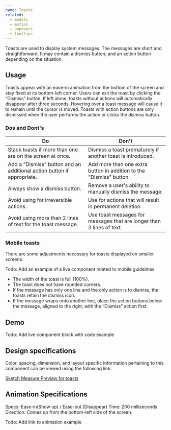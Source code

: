 ```yaml
---
name: Toasts
related: 
  - modals
  - motion
  - popovers
  - tooltips
---
```


Toasts are used to display system messages. The messages are short and straightforward. It may contain a dismiss button, and an action button depending on the situation.

## Usage

Toasts appear with an ease-in animation from the bottom of the screen and stay fixed at its bottom-left corner. Users can exit the toast by clicking the “Dismiss” button. If left alone, toasts without actions will automatically disappear after three seconds. Hovering over a toast message will cause it to remain until the cursor is moved. Toasts with action buttons are only dismissed when the user performs the action or clicks the dismiss button.

### Dos and Dont's

|Do|Don't|
|--- |--- |
|Stack toasts if more than one are on the screen at once.|Dismiss a toast prematurely if another toast is introduced.|
|Add a "Dismiss" button and an additional action button if appropriate.|Add more than one extra button in addition to the "Dismiss" button.|
|Always show a dismiss button.|Remove a user's ability to manually dismiss the message.|
|Avoid using for irreversible actions.|Use for actions that will result in permanent deletion.|
|Avoid using more than 2 lines of text for the toast message.|Use toast messages for messages that are longer than 3 lines of text.|

### Mobile toasts

There are some adjustments necessary for toasts displayed on smaller screens.

Todo: Add an example of a live component related to mobile guidelines

*   The width of the toast is full (100%).
*   The toast does not have rounded corners.
*   If the message has only one line and the only action is to dismiss, the toasts retain the dismiss icon.
*   If the message wraps onto another line, place the action buttons below the message, aligned to the right, with the “Dismiss” action first.

## Demo

Todo: Add live component block with code example

## Design specifications

Color, spacing, dimension, and layout specific information pertaining to this component can be viewed using the following link:

[Sketch Measure Preview for toasts](https://gitlab-org.gitlab.io/gitlab-design/hosted/design-gitlab-specs/toasts-spec-previews/)

## Animation Specifications

Specs: Ease-in(Show up) / Ease-out (Disappear) Time: 200 milliseconds Direction: Comes up from the bottom-left side of the screen.

Todo: Add link to animation example
